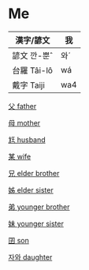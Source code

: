 # Me

漢字/諺文 | 我
--- | ---
諺文 깐-뿐ˆ | 와ˊ
台羅 Tâi-lô | wá
戴字 Taiji | wa4




[父 father](member2.md)

[母 mother](member3.md)

[尪 husband](member17.md)

[某 wife](member18.md)

[兄 elder brother](member4.md)

[姊 elder sister](member5.md)

[弟 younger brother](member6.md)

[妹 younger sister](member7.md)

[囝 son](member19.md)

[자와 daughter](member20.md)


